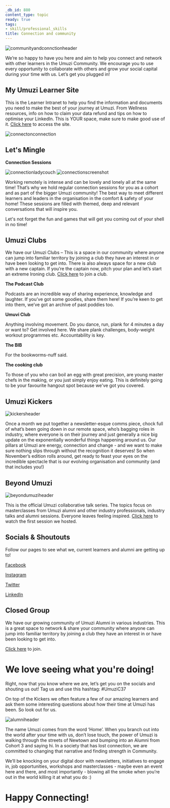 ```yaml
---
_db_id: 880
content_type: topic
ready: true
tags:
- skill/professional_skills
title: Connection and community
---
```


![communityandconnctionheader](Community_Connection.png)

We’re so happy to have you here and aim to help you connect and network with other learners in the Umuzi Community. We encourage you to use every opportunity to collaborate with others and grow your social capital during your time with us.
Let’s get you plugged in!

## **My Umuzi Learner Site**

This is the Learner Intranet to help you find the information and documents you need to make the best of your journey at Umuzi. From Wellness resources, info on how to claim your data refund and tips on how to optimise your LinkedIn. This is YOUR space, make sure to make good use of it. [Click here](https://sites.google.com/umuzi.org/umuzi-recruits-home/whats-news?authuser=1) to access the site.

![connectonconnection](Connection_connection.png)

## **Let's Mingle**

**Connection Sessions**

![connectionladycouch](Connection_ladycouch.png) ![connectionscreenshot](Connection_Screenshot.png)

Working remotely is intense and can be lovely and lonely all at the same time! That’s why we hold regular connection sessions for you as a cohort and as part of the bigger Umuzi community!
The best way to meet different learners and leaders in the organisation in the comfort & safety of your home! These sessions are filled with themed, deep and relevant conversations that will inspire you. 

Let's not forget the fun and games that will get you coming out of your shell in no time!

## **Umuzi Clubs**

We have our Umuzi Clubs – This is a space in our community where anyone can jump into familiar territory by joining a club they have an interest in or have been looking to get into. There is also always space for a new club with a new captain. If you’re the captain now, pitch your plan and let’s start an extreme Ironing club. [Click here](https://docs.google.com/document/d/1enVkEgaxvWwhODBHEYWHFMrjJ3zL6L_VCEBE6gwit8A/edit) to join a club.

**The Podcast Club**

Podcasts are an incredible way of sharing experience, knowledge and laughter. If you’ve got some goodies, share them here! If you’re keen to get into them, we’ve got an archive of past poddies too. 


**Umuvi Club**

Anything involving movement. Do you dance, run, plank for 4 minutes a day or want to? Get involved here. We share plank challenges, body-weight workout programmes etc. Accountability is key.


**The BIB**

For the bookworms-nuff said.


**The cooking club**

To those of you who can boil an egg with great precision, are young master chefs in the making, or you just simply enjoy eating. This is definitely going to be your favourite hangout spot because we've got you covered.

## **Umuzi Kickers**

![kickersheader](Kickers_header.png)

Once a month we put together a newsletter-esque comms piece, chock full of what’s been going down in our remote space, who’s bagging roles in industry, where everyone is on their journey and just generally a nice big update on the exponentially wonderful things happening around us. Our pillars at Umuzi are energy, connection and change - and we want to make sure nothing slips through without the recognition it deserves! So when November’s edition rolls around, get ready to feast your eyes on the incredible spectacle that is our evolving organisation and community (and that includes you!)

## **Beyond Umuzi**

![beyondumuziheader](Beyond_Umuzi_header.png)

This is the official Umuzi collaborative talk series. The topics focus on masterclasses from Umuzi alumni and other industry professionals, industry talks and alumni sessions. Everyone leaves feeling inspired.
[Click here](https://www.youtube.com/watch?v=jS-UcDK-bBA&list=PLybRNzuiivp8hFddaNO1iz3oeuo2uPU8_) to watch the first session we hosted.

## **Socials & Shoutouts**

Follow our pages to see what we, current learners and alumni are getting up to!

[Facebook](https://www.facebook.com/UmuziOrg?_rdc=1&_rdr)

[Instagram](https://www.instagram.com/umuziorg/)

[Twitter](https://twitter.com/UmuziOrg?ref_src=twsrc%5Egoogle%7Ctwcamp%5Eserp%7Ctwgr%5Eauthor)

[LinkedIn](https://www.linkedin.com/company/umuzi-photo-club/mycompany/?viewAsMember=true)

## **Closed Group**

We have our growing community of Umuzi Alumni in various industries. This is a great space to network & share your  community where anyone can jump into familiar territory by joining a club they have an interest in or have been looking to get into.

[Click here](https://docs.google.com/document/d/1HH1zDwUrZCtvOW9SJ2EPCxsQWp6SkptcHj_Qjt0z3gU/edit) to join.

# **We love seeing what you're doing!**

Right, now that you know where we are, let’s get you on the socials and shouting us out! Tag us and use this hashtag:
#UmuziC37

On top of the Kickers we often feature a few of our amazing learners and ask them some interesting questions about how their time at Umuzi has been. So look out for us.

![alumniheader](Alumni_header.png)

The name Umuzi comes from the word ‘Home’. When you branch out into the world after your time with us, don’t lose touch, the power of Umuzi is walking through the streets of Newtown and bumping into an Alumni from Cohort 3 and saying hi. In a society that has lost connection, we are committed to changing that narrative and finding strength in Community.

We’ll be knocking on your digital door with newsletters, initiatives to engage in, job opportunities, workshops and masterclasses - maybe even an event here and there, and most importantly - blowing all the smoke when you’re out in the world killing it at what you do :) 

# **Happy Connecting!**